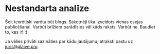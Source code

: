 <script>
	import Meta from '$components/meta/Meta.svelte'
</script>

<Meta />

# Nestandarta analīze

Šeit teorētiski varētu būt blogs. Sākotnēji tika izveidots vienas esejas
publicēšanai. Varbūt brīžiem parādīsies vēl kāds raksts. Varbūt ne. Baudiet
to, kas ir! :)

Ja vēlies privāti sazināties par kādu jautājumu, atraksti pastu uz
[juris@glaive.pro](mailto:juris@glaive.pro).
